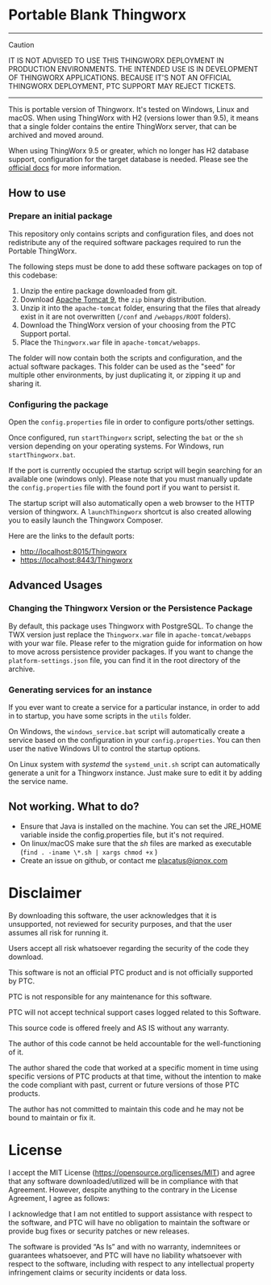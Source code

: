 # Portable Blank Thingworx

---

> [!CAUTION]
> IT IS NOT ADVISED TO USE THIS THINGWORX DEPLOYMENT IN PRODUCTION ENVIRONMENTS.
> THE INTENDED USE IS IN DEVELOPMENT OF THINGWORX APPLICATIONS. BECAUSE IT'S NOT AN OFFICIAL THINGWORX DEPLOYMENT, PTC SUPPORT MAY REJECT TICKETS.

---

This is portable version of Thingworx. It's tested on Windows, Linux and macOS.
When using ThingWorx with H2 (versions lower than 9.5), it means that a single folder contains the entire ThingWorx server, that can be archived and moved around.

When using ThingWorx 9.5 or greater, which no longer has H2 database support, configuration for the target database is needed. Please see the [official docs](https://support.ptc.com/help/thingworx/platform/r9.5/en/#page/ThingWorx/Help/Installation/Installation/database_installation_and_configuration_windows.html#) for more information.

## How to use

### Prepare an initial package

This repository only contains scripts and configuration files, and does not redistribute any of the required software packages required to run the Portable ThingWorx.

The following steps must be done to add these software packages on top of this codebase:

1. Unzip the entire package downloaded from git.
2. Download [Apache Tomcat 9](https://tomcat.apache.org/download-90.cgi), the `zip` binary distribution.
3. Unzip it into the `apache-tomcat` folder, ensuring that the files that already exist in it are not overwritten (`/conf` and `/webapps/ROOT` folders).
4. Download the ThingWorx version of your choosing from the PTC Support portal.
5. Place the `Thingworx.war` file in `apache-tomcat/webapps`.

The folder will now contain both the scripts and configuration, and the actual software packages. This folder can be used as the "seed" for multiple other environments, by just duplicating it, or zipping it up and sharing it.

### Configuring the package

Open the `config.properties` file in order to configure ports/other settings.

Once configured, run `startThingworx` script, selecting the `bat` or the `sh` version depending on your operating systems. For Windows, run `startThingworx.bat`.

If the port is currently occupied the startup script will begin searching for an available one (windows only). Please note that you must manually update the `config.properties` file with the found port if you want to persist it.

The startup script will also automatically open a web browser to the HTTP version of thingworx. A `launchThingworx` shortcut is also created allowing you to easily launch the Thingworx Composer.

Here are the links to the default ports:

- [http://localhost:8015/Thingworx](http://localhost:8015/Thingworx)
- [https://localhost:8443/Thingworx](https://localhost:8443/Thingworx)

## Advanced Usages

### Changing the Thingworx Version or the Persistence Package

By default, this package uses Thingworx with PostgreSQL. To change the TWX version just replace the `Thingworx.war` file in `apache-tomcat/webapps` with your war file. Please refer to the migration guide for information on how to move across persistence provider packages. If you want to change the `platform-settings.json` file, you can find it in the root directory of the archive.

### Generating services for an instance

If you ever want to create a service for a particular instance, in order to add in to startup, you have some scripts in the `utils` folder.

On Windows, the `windows_service.bat` script will automatically create a service based on the configuration in your `config.properties`. You can then user the native Windows UI to control the startup options.

On Linux system with _systemd_ the `systemd_unit.sh` script can automatically generate a unit for a Thingworx instance. Just make sure to edit it by adding the service name.

## **Not working. What to do?**

- Ensure that Java is installed on the machine. You can set the JRE_HOME variable inside the config.properties file, but it's not required.
- On linux/macOS make sure that the _sh_ files are marked as executable (`find . -iname \*.sh | xargs chmod +x` )
- Create an issue on github, or contact me [placatus@iqnox.com](mailto:placatus@iqnox.com)


# Disclaimer
By downloading this software, the user acknowledges that it is unsupported, not reviewed for security purposes, and that the user assumes all risk for running it.

Users accept all risk whatsoever regarding the security of the code they download.

This software is not an official PTC product and is not officially supported by PTC.

PTC is not responsible for any maintenance for this software.

PTC will not accept technical support cases logged related to this Software.

This source code is offered freely and AS IS without any warranty.

The author of this code cannot be held accountable for the well-functioning of it.

The author shared the code that worked at a specific moment in time using specific versions of PTC products at that time, without the intention to make the code compliant with past, current or future versions of those PTC products.

The author has not committed to maintain this code and he may not be bound to maintain or fix it.


# License
I accept the MIT License (https://opensource.org/licenses/MIT) and agree that any software downloaded/utilized will be in compliance with that Agreement. However, despite anything to the contrary in the License Agreement, I agree as follows:

I acknowledge that I am not entitled to support assistance with respect to the software, and PTC will have no obligation to maintain the software or provide bug fixes or security patches or new releases.

The software is provided “As Is” and with no warranty, indemnitees or guarantees whatsoever, and PTC will have no liability whatsoever with respect to the software, including with respect to any intellectual property infringement claims or security incidents or data loss.
